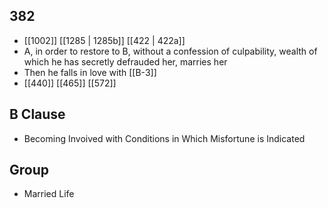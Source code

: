 ## 382
- [[1002]] [[1285 | 1285b]] [[422 | 422a]] 
- A, in order to restore to B, without a confession of culpability, wealth of which he has secretly defrauded her, marries her
- Then he falls in love with [[B-3]]
- [[440]] [[465]] [[572]] 

## B Clause
- Becoming Invoived with Conditions in Which Misfortune is Indicated

## Group
- Married Life

